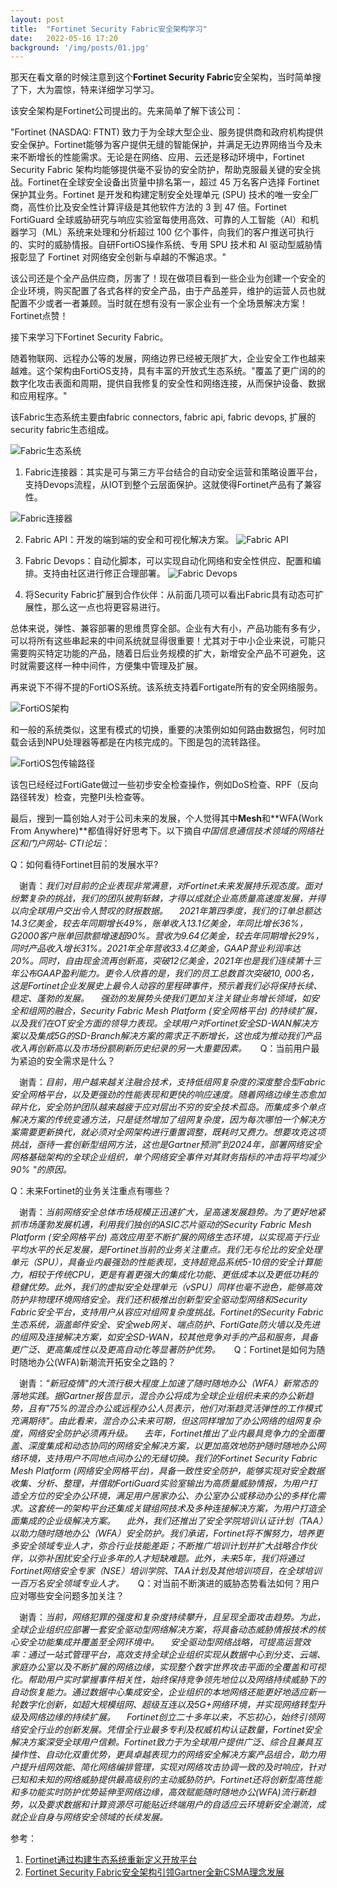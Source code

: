 ```yaml
---
layout: post
title:  "Fortinet Security Fabric安全架构学习"
date:   2022-05-16 17:20
background: '/img/posts/01.jpg'
---
```


那天在看文章的时候注意到这个**Fortinet Security Fabric**安全架构，当时简单搜了下，大为震惊，特来详细学习学习。

该安全架构是Fortinet公司提出的。先来简单了解下该公司：

"Fortinet (NASDAQ: FTNT) 致力于为全球大型企业、服务提供商和政府机构提供安全保护。Fortinet能够为客户提供无缝的智能保护，并满足无边界网络当今及未来不断增长的性能需求。无论是在网络、应用、云还是移动环境中，Fortinet Security Fabric 架构均能够提供毫不妥协的安全防护，帮助克服最关键的安全挑战。Fortinet在全球安全设备出货量中排名第一，超过 45 万名客户选择 Fortinet 保护其业务。Fortinet 是开发和构建定制安全处理单元 (SPU) 技术的唯一安全厂商，高性价比及安全性计算评级是其他软件方法的 3 到 47 倍。Fortinet FortiGuard 全球威胁研究与响应实验室每使用高效、可靠的人工智能（AI）和机器学习（ML）系统来处理和分析超过 100 亿个事件，向我们的客户推送可执行的、实时的威胁情报。自研FortiOS操作系统、专用 SPU 技术和 AI 驱动型威胁情报彰显了 Fortinet 对网络安全创新与卓越的不懈追求。"

该公司还是个全产品供应商，厉害了！现在做项目看到一些企业为创建一个安全的企业环境，购买配置了各式各样的安全产品，由于产品差异，维护的运营人员也就配置不少或者一者兼顾。当时就在想有没有一家企业有一个全场景解决方案！Fortinet点赞！

接下来学习下Fortinet Security Fabric。

随着物联网、远程办公等的发展，网络边界已经被无限扩大，企业安全工作也越来越难。这个架构由FortiOS支持，具有丰富的开放式生态系统。"覆盖了更广阔的的数字化攻击表面和周期，提供自我修复的安全性和网络连接，从而保护设备、数据和应用程序。"

该Fabric生态系统主要由fabric connectors, fabric api, fabric devops, 扩展的security fabric生态组成。

<img src="/img/posts/fabric.png" style="zoom=70%" alt="Fabric生态系统" align=center />

1. Fabric连接器：其实是可与第三方平台结合的自动安全运营和策略设置平台，支持Devops流程，从IOT到整个云层面保护。这就使得Fortinet产品有了兼容性。

![Fabric连接器](/img/posts/fabric-3.png#pic_center)

2. Fabric API：开发的端到端的安全和可视化解决方案。
![Fabric API](/img/posts/fabric-4.png#pic_center)

3. Fabric Devops：自动化脚本，可以实现自动化网络和安全性供应、配置和编排。支持由社区进行修正合理部署。
![Fabric Devops](/img/posts/fabric-5.png#pic_center)

4. 将Security Fabric扩展到合作伙伴：从前面几项可以看出Fabric具有动态可扩展性，那么这一点也将更容易进行。

总体来说，弹性、兼容部署的思维贯穿全部。企业有大有小，产品功能有多有少，可以将所有这些串起来的中间系统就显得很重要！尤其对于中小企业来说，可能只需要购买特定功能的产品，随着日后业务规模的扩大，新增安全产品不可避免，这时就需要这样一种中间件，方便集中管理及扩展。

再来说下不得不提的FortiOS系统。该系统支持着Fortigate所有的安全网络服务。

![FortiOS架构](/img/posts/fabric-6.png#pic_center)

和一般的系统类似，这里有模式的切换，重要的决策例如如何路由数据包，何时加载会话到NPU处理器等都是在内核完成的。下图是包的流转路径。

![FortiOS包传输路径](/img/posts/fabric-7.png#pic_center)

该包已经经过FortiGate做过一些初步安全检查操作，例如DoS检查、RPF（反向路径转发）检查，完整PI头检查等。


最后，搜到一篇创始人对于公司未来的发展，个人觉得其中**Mesh**和**WFA(Work From Anywhere)**都值得好好思考下。以下摘自*中国信息通信技术领域的网络社区和门户网站- CTI论坛*：

   Q：如何看待Fortinet目前的发展水平?
   
 　谢青：*我们对目前的企业表现非常满意，对Fortinet未来发展持乐观态度。面对纷繁复杂的挑战，我们的团队披荆斩棘，才得以成就企业高质量高速度发展，并得以向全球用户交出令人赞叹的财报数据。
 　2021年第四季度，我们的订单总额达14.3亿美金，较去年同期增长49%，账单收入13.1亿美金，年同比增长36%，G2000客户账单回款额增速超90%。营收为9.64亿美金，较去年同期增长29%，同时产品收入增长31%。2021年全年营收33.4亿美金，GAAP营业利润率达20%。同时，自由现金流再创新高，突破12亿美金，2021年也是我们连续第十三年公布GAAP盈利能力。更令人欣喜的是，我们的员工总数首次突破10, 000名，这是Fortinet企业发展史上最令人动容的里程碑事件，预示着我们必将保持长续、稳定、蓬勃的发展。
 　强劲的发展势头使我们更加关注关键业务增长领域，如安全和组网的融合，Security Fabric Mesh Platform (安全网格平台) 的持续扩展，以及我们在OT安全方面的领导力表现。全球用户对Fortinet安全SD-WAN解决方案以及集成5G的SD-Branch解决方案的需求正不断增长，这也成为推动我们产品收入再创新高以及市场份额刷新历史纪录的另一大重要因素。*
 　
   Q：当前用户最为紧迫的安全需求是什么？
   
 　谢青：*目前，用户越来越关注融合技术，支持低组网复杂度的深度整合型Fabric安全网格平台，以及更强劲的性能表现和更快的响应速度。随着网络边缘生态愈加碎片化，安全防护团队越来越疲于应对层出不穷的安全技术孤岛。而集成多个单点解决方案的传统变通方法，只是徒然增加了组网复杂度，因为每次哪怕一个解决方案需要更新换代，就必须对全网架构进行重置调整，既耗时又费力。想要攻克这项挑战，亟待一套创新型组网方法，这也是Gartner预测"到2024年，部署网络安全网格基础架构的全球企业组织，单个网络安全事件对其财务指标的冲击将平均减少90% "的原因。*
 
   Q：未来Fortinet的业务关注重点有哪些？
   
 　谢青：*当前网络安全总体市场规模正迅速扩大，呈高速发展趋势。为了更好地紧抓市场蓬勃发展机遇，利用我们独创的ASIC芯片驱动的Security Fabric Mesh Platform (安全网格平台) 高效应用至不断扩展的网络生态环境，以实现高于行业平均水平的长足发展，是Fortinet当前的业务关注重点。我们无与伦比的安全处理单元（SPU），具备业内最强劲的性能表现，支持超竞品系统5-10倍的安全计算能力，相较于传统CPU，更是有着更强大的集成化功能、更低成本以及更低功耗的稳健优势。此外，我们的虚拟安全处理单元（vSPU）同样也毫不逊色，能够高效防护非物理环境网络安全。我们还积极推出创新型安全驱动型网络和Security Fabric安全平台，支持用户从容应对组网复杂度挑战。Fortinet的Security Fabric生态系统，涵盖邮件安全、安全web网关、端点防护、FortiGate防火墙以及先进的组网及连接解决方案，如安全SD-WAN，较其他竞争对手的产品和服务，具备更广泛、更高集成性以及更高自动化等显著防护优势。*
 　
   Q：Fortinet是如何为随时随地办公(WFA)新潮流开拓安全之路的？
   
 　谢青：*"新冠疫情"的大流行极大程度上加速了随时随地办公（WFA）新常态的落地实践。据Gartner报告显示，混合办公将成为全球企业组织未来的办公新趋势，且有"75%的混合办公或远程办公人员表示，他们对渐趋灵活弹性的工作模式充满期待"。由此看来，混合办公未来可期，但这同样增加了办公网络的组网复杂度，网络安全防护必须再升级。
 　去年，Fortinet推出了业内最具竞争力的全面覆盖、深度集成和动态协同的网络安全解决方案，以更加高效地防护随时随地办公网络环境，支持用户不同地点间办公的无缝切换。我们的Fortinet Security Fabric Mesh Platform (网络安全网格平台)，具备一致性安全防护，能够实现对安全数据收集、分析、整理，并借助FortiGuard实验室输出为高质量威胁情报，为用户打造全方位的安全办公环境，满足用户居家办公、办公室办公或移动办公的多样化需求。这套统一的架构平台还集成关键组网技术及多种连接解决方案，为用户打造全面集成的企业级解决方案。
 　此外，我们还推出了安全学院培训认证计划（TAA）以助力随时随地办公（WFA）安全防护。我们承诺，Fortinet将不懈努力，培养更多安全领域专业人才，弥合行业技能差距；不断推广培训计划并扩大战略合作伙伴，以弥补困扰安全行业多年的人才短缺难题。此外，未来5年，我们将通过Fortinet网络安全专家（NSE）培训学院、TAA计划及其他培训项目，在全球培训一百万名安全领域专业人才。*
 　
   Q：对当前不断演进的威胁态势看法如何？用户应对哪些安全问题多加关注？
   
 　谢青：*当前，网络犯罪的强度和复杂度持续攀升，且呈现全面攻击趋势。为此，全球企业组织应部署一套安全驱动型网络解决方案，将具备动态威胁情报技术的核心安全功能集成并覆盖至全网环境中。
 　安全驱动型网络战略，可提高运营效率：通过一站式管理平台，高效支持全球企业组织实现从数据中心到分支、云端、家庭办公室以及不断扩展的网络边缘，实现整个数字世界攻击平面的全覆盖和可视化。帮助用户实时掌握事件相关性，始终保持竞争领先地位以及网络持续威胁下的自动恢复能力。通过数据中心集成安全，企业组织的本地网络还能更好地适应新一轮数字化创新，如超大规模组网、超级互连以及5G+网络环境，并实现网络转型升级及网络边缘的持续扩展。
 　Fortinet创立二十多年以来，不忘初心，始终引领网络安全行业的创新发展。凭借全行业最多专利及权威机构认证数量，Fortinet安全解决方案深受全球用户信赖。Fortinet致力于为全球用户提供广泛、综合且兼具互操作性、自动化双重优势，更具卓越表现力的网络安全解决方案产品组合，助力用户提升组网效能、简化网络编排管理，实现对网络攻击协调一致的及时响应，针对已知和未知的网络威胁提供最高级别的主动威胁防护。Fortinet还将创新型高性能和多功能实时防护优势延伸至网络边缘，高效赋能随时随地办公(WFA)流行新趋势，以及要求数据和计算资源尽可能贴近终端用户的自适应云环境新安全潮流，成就企业自身与网络安全领域的长续发展。*


参考：
1. [Fortinet通过构建生态系统重新定义开放平台](https://twgreatdaily.com/zh-hans/yOSME3IBnkjnB-0zlA6S.html)
2. [Fortinet Security Fabric安全架构引领Gartner全新CSMA理念发展](http://www.ctiforum.com/news/guonei/596370.html)
